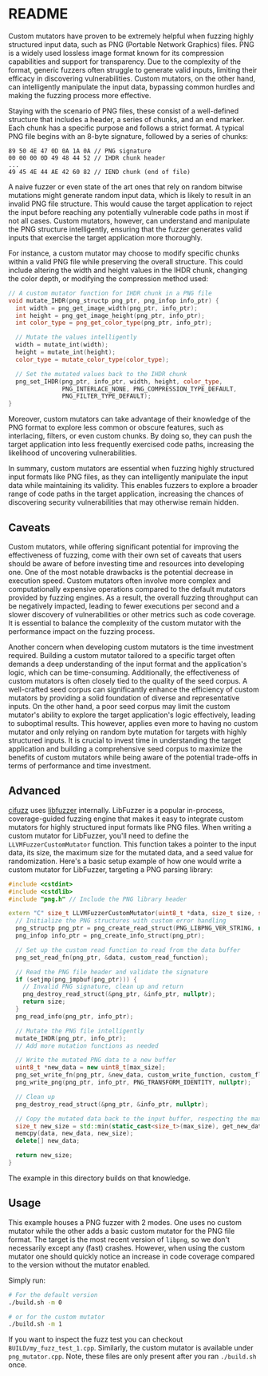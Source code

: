 # README

Custom mutators have proven to be extremely helpful
when fuzzing highly structured input data, such as PNG
(Portable Network Graphics) files. PNG is a widely used
lossless image format known for its compression capabilities
and support for transparency. Due to the complexity of the
format, generic fuzzers often struggle to generate valid
inputs, limiting their efficacy in discovering vulnerabilities.
Custom mutators, on the other hand, can intelligently
manipulate the input data, bypassing common hurdles and
making the fuzzing process more effective.

Staying with the scenario of PNG files, these consist of a
well-defined structure that includes a header, a series of
chunks, and an end marker. Each chunk has a specific purpose
and follows a strict format. A typical PNG file begins with
an 8-byte signature, followed by a series of chunks:

```hex
89 50 4E 47 0D 0A 1A 0A // PNG signature
00 00 00 0D 49 48 44 52 // IHDR chunk header
...
49 45 4E 44 AE 42 60 82 // IEND chunk (end of file)
```

A naive fuzzer or even state of the art ones that rely on random
bitwise mutations might generate random input data, which is likely
to result in an invalid PNG file structure. This would cause the
target application to reject the input before reaching any potentially
vulnerable code paths in most if not all cases. Custom mutators,
however, can understand and manipulate the PNG structure intelligently,
ensuring that the fuzzer generates valid inputs that exercise the target
application more thoroughly.

For instance, a custom mutator may choose to modify specific chunks within
a valid PNG file while preserving the overall structure. This could
include altering the width and height values in the IHDR chunk, changing
the color depth, or modifying the compression method used:

```cpp
// A custom mutator function for IHDR chunk in a PNG file
void mutate_IHDR(png_structp png_ptr, png_infop info_ptr) {
  int width = png_get_image_width(png_ptr, info_ptr);
  int height = png_get_image_height(png_ptr, info_ptr);
  int color_type = png_get_color_type(png_ptr, info_ptr);

  // Mutate the values intelligently
  width = mutate_int(width);
  height = mutate_int(height);
  color_type = mutate_color_type(color_type);

  // Set the mutated values back to the IHDR chunk
  png_set_IHDR(png_ptr, info_ptr, width, height, color_type,
               PNG_INTERLACE_NONE, PNG_COMPRESSION_TYPE_DEFAULT,
               PNG_FILTER_TYPE_DEFAULT);
}
```

Moreover, custom mutators can take advantage of their knowledge of the PNG
format to explore less common or obscure features, such as interlacing,
filters, or even custom chunks. By doing so, they can push the target
application into less frequently exercised code paths, increasing the
likelihood of uncovering vulnerabilities.

In summary, custom mutators are essential when fuzzing highly structured input
formats like PNG files, as they can intelligently manipulate the input data
while maintaining its validity. This enables fuzzers to explore a broader
range of code paths in the target application, increasing the chances of
discovering security vulnerabilities that may otherwise remain hidden.

## Caveats

Custom mutators, while offering significant potential for improving the
effectiveness of fuzzing, come with their own set of caveats that users
should be aware of before investing time and resources into developing one.
One of the most notable drawbacks is the potential decrease in execution speed.
Custom mutators often involve more complex and computationally expensive
operations compared to the default mutators provided by fuzzing engines.
As a result, the overall fuzzing throughput can be negatively impacted,
leading to fewer executions per second and a slower discovery of vulnerabilities
or other metrics such as code coverage. It is essential to balance the
complexity of the custom mutator with the performance impact on the fuzzing
process.

Another concern when developing custom mutators is the time investment required.
Building a custom mutator tailored to a specific target often demands a deep
understanding of the input format and the application's logic, which can be
time-consuming. Additionally, the effectiveness of custom mutators is often
closely tied to the quality of the seed corpus.
A well-crafted seed corpus can significantly enhance the efficiency of custom
mutators by providing a solid foundation of diverse and representative inputs.
On the other hand, a poor seed corpus may limit the custom mutator's ability to
explore the target application's logic effectively, leading to suboptimal results.
This however, applies even more to having no custom mutator and only relying on
random byte mutation for targets with highly structured inputs.
It is crucial to invest time in understanding the target application and building
a comprehensive seed corpus to maximize the benefits of custom mutators while
being aware of the potential trade-offs in terms of performance and time investment.

## Advanced

[cifuzz](https://github.com/CodeIntelligenceTesting/cifuzz) uses [libfuzzer](https://www.llvm.org/docs/LibFuzzer.html) internally. LibFuzzer is a popular in-process,
coverage-guided fuzzing engine that makes it easy to integrate custom mutators
for highly structured input formats like PNG files. When writing a custom mutator
for LibFuzzer, you'll need to define the `LLVMFuzzerCustomMutator` function.
This function takes a pointer to the input data, its size, the maximum size for
the mutated data, and a seed value for randomization. Here's a basic setup
example of how one would write a custom mutator for LibFuzzer, targeting
a PNG parsing library:

```cpp
#include <cstdint>
#include <cstdlib>
#include "png.h" // Include the PNG library header

extern "C" size_t LLVMFuzzerCustomMutator(uint8_t *data, size_t size, size_t max_size, unsigned int seed) {
  // Initialize the PNG structures with custom error handling
  png_structp png_ptr = png_create_read_struct(PNG_LIBPNG_VER_STRING, nullptr, nullptr, nullptr);
  png_infop info_ptr = png_create_info_struct(png_ptr);

  // Set up the custom read function to read from the data buffer
  png_set_read_fn(png_ptr, &data, custom_read_function);

  // Read the PNG file header and validate the signature
  if (setjmp(png_jmpbuf(png_ptr))) {
    // Invalid PNG signature, clean up and return
    png_destroy_read_struct(&png_ptr, &info_ptr, nullptr);
    return size;
  }
  png_read_info(png_ptr, info_ptr);

  // Mutate the PNG file intelligently
  mutate_IHDR(png_ptr, info_ptr);
  // Add more mutation functions as needed

  // Write the mutated PNG data to a new buffer
  uint8_t *new_data = new uint8_t[max_size];
  png_set_write_fn(png_ptr, &new_data, custom_write_function, custom_flush_function);
  png_write_png(png_ptr, info_ptr, PNG_TRANSFORM_IDENTITY, nullptr);

  // Clean up
  png_destroy_read_struct(&png_ptr, &info_ptr, nullptr);

  // Copy the mutated data back to the input buffer, respecting the max_size constraint
  size_t new_size = std::min(static_cast<size_t>(max_size), get_new_data_size(new_data));
  memcpy(data, new_data, new_size);
  delete[] new_data;

  return new_size;
}
```

The example in this directory builds on that knowledge.

## Usage

This example houses a PNG fuzzer with 2 modes. One uses no custom mutator while
the other adds a basic custom mutator for the PNG file format. The target is the
most recent version of `libpng`, so we don't necessarily except any (fast) crashes.
However, when using the custom mutator one should quickly notice an increase in
code coverage compared to the version without the mutator enabled.

Simply run:

```sh
# For the default version
./build.sh -m 0

# or for the custom mutator
./build.sh -m 1
```

If you want to inspect the fuzz test you can checkout `BUILD/my_fuzz_test_1.cpp`.
Similarly, the custom mutator is available under `png_mutator.cpp`.
Note, these files are only present after you ran `./build.sh` once.
